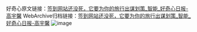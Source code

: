 好奇心原文链接：[签到网站还没死，它要为你的旅行出谋划策_智能_好奇心日报-高宇馨](https://www.qdaily.com/articles/4425.html)
WebArchive归档链接：[签到网站还没死，它要为你的旅行出谋划策_智能_好奇心日报-高宇馨](http://web.archive.org/web/20190623160734/https://www.qdaily.com/articles/4425.html)
![image](http://ww3.sinaimg.cn/large/007d5XDply1g3w1rvyb09j30u02nvb29)